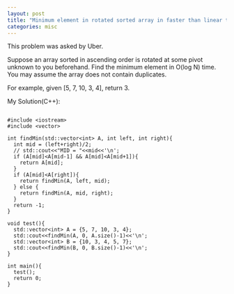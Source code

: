 ```yaml
---
layout: post
title: "Minimum element in rotated sorted array in faster than linear time"
categories: misc
---
```


This problem was asked by Uber.

Suppose an array sorted in ascending order is rotated at some pivot unknown to you beforehand. Find the minimum element in O(log N) time. You may assume the array does not contain duplicates.

For example, given [5, 7, 10, 3, 4], return 3.


My Solution(C++):
```

#include <iostream>
#include <vector>

int findMin(std::vector<int> A, int left, int right){
  int mid = (left+right)/2;
  // std::cout<<"MID = "<<mid<<'\n';
  if (A[mid]<A[mid-1] && A[mid]<A[mid+1]){
    return A[mid];
  }
  if (A[mid]<A[right]){
    return findMin(A, left, mid);
  } else {
    return findMin(A, mid, right);
  }
  return -1;
}

void test(){
  std::vector<int> A = {5, 7, 10, 3, 4};
  std::cout<<findMin(A, 0, A.size()-1)<<'\n';
  std::vector<int> B = {10, 3, 4, 5, 7};
  std::cout<<findMin(B, 0, B.size()-1)<<'\n';
}

int main(){
  test();
  return 0;
}
```

